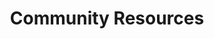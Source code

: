 ---
title: Community Resources
slug: "community"
icon: "fa fa-users"
description: ''
hidden: false
weight: 5
---